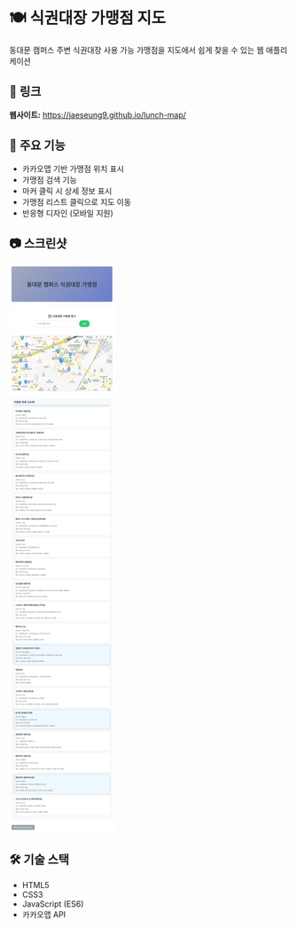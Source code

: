 # 🍽️ 식권대장 가맹점 지도

동대문 캠퍼스 주변 식권대장 사용 가능 가맹점을 지도에서 쉽게 찾을 수 있는 웹 애플리케이션

## 🔗 링크

**웹사이트:** https://jaeseung9.github.io/lunch-map/

## 📌 주요 기능

- 카카오맵 기반 가맹점 위치 표시
- 가맹점 검색 기능
- 마커 클릭 시 상세 정보 표시
- 가맹점 리스트 클릭으로 지도 이동
- 반응형 디자인 (모바일 지원)

## 📷 스크린샷

![프로젝트 스크린샷](LUNCH-MAPImage.png)

## 🛠️ 기술 스택

- HTML5
- CSS3
- JavaScript (ES6)
- 카카오맵 API

